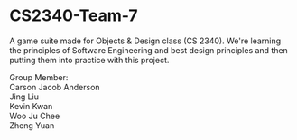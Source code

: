 # CS2340-Team-7
A game suite made for Objects & Design class (CS 2340). We're learning the principles of Software Engineering and best design principles and then putting them into practice with this project.

Group Member:<br/>
Carson Jacob Anderson<br/>
Jing Liu<br/>
Kevin Kwan<br/>
Woo Ju Chee<br/>
Zheng Yuan<br/>
